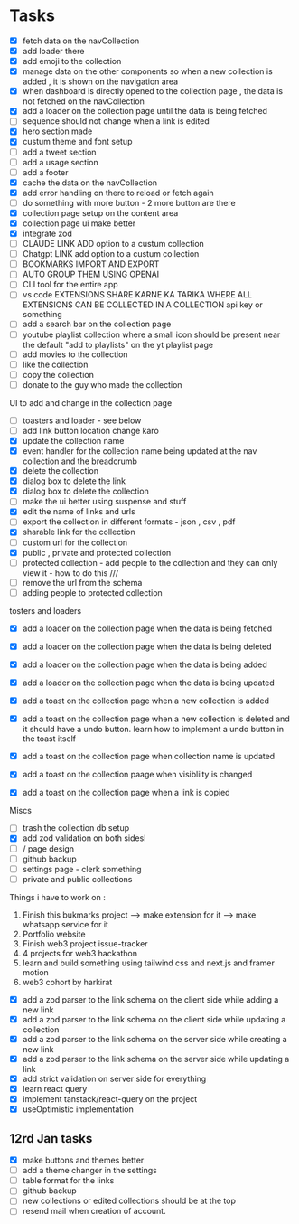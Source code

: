 # Tasks

- [x] fetch data on the navCollection
- [x] add loader there
- [x] add emoji to the collection
- [x] manage data on the other components so when a new collection is added , it is shown on the navigation area
- [x] when dashboard is directly opened to the collection page , the data is not fetched on the navCollection
- [x] add a loader on the collection page until the data is being fetched
- [ ] sequence should not change when a link is edited
- [x] hero section made
- [x] custum theme and font setup
- [ ] add a tweet section
- [ ] add a usage section
- [ ] add a footer
- [x] cache the data on the navCollection
- [x] add error handling on there to reload or fetch again
- [ ] do something with more button - 2 more button are there
- [x] collection page setup on the content area
- [x] collection page ui make better
- [x] integrate zod
- [ ] CLAUDE LINK ADD option to a custum collection
- [ ] Chatgpt LINK add option to a custum collection
- [ ] BOOKMARKS IMPORT AND EXPORT
- [ ] AUTO GROUP THEM USING OPENAI
- [ ] CLI tool for the entire app
- [ ] vs code EXTENSIONS SHARE KARNE KA TARIKA WHERE ALL EXTENSIONS CAN BE COLLECTED IN A COLLECTION api key or something
- [ ] add a search bar on the collection page
- [ ] youtube playlist collection where a small icon should be present near the default "add to playlists" on the yt playlist page
- [ ] add movies to the collection
- [ ] like the collection
- [ ] copy the collection
- [ ] donate to the guy who made the collection

UI to add and change in the collection page

- [ ] toasters and loader - see below
- [ ] add link button location change karo
- [x] update the collection name
- [x] event handler for the collection name being updated at the nav collection and the breadcrumb
- [x] delete the collection
- [x] dialog box to delete the link
- [x] dialog box to delete the collection
- [ ] make the ui better using suspense and stuff
- [x] edit the name of links and urls
- [ ] export the collection in different formats - json , csv , pdf
- [x] sharable link for the collection
- [ ] custom url for the collection
- [x] public , private and protected collection
- [ ] protected collection - add people to the collection and they can only view it - how to do this ///
- [ ] remove the url from the schema
- [ ] adding people to protected collection

tosters and loaders

- [x] add a loader on the collection page when the data is being fetched
- [x] add a loader on the collection page when the data is being deleted
- [x] add a loader on the collection page when the data is being added
- [x] add a loader on the collection page when the data is being updated

- [x] add a toast on the collection page when a new collection is added
- [x] add a toast on the collection page when a new collection is deleted and it should have a undo button. learn how to implement a undo button in the toast itself
- [x] add a toast on the collection page when collection name is updated
- [x] add a toast on the collection paage when visibliity is changed
- [x] add a toast on the collection page when a link is copied

Miscs

- [ ] trash the collection db setup
- [x] add zod validation on both sidesl
- [ ] / page design
- [ ] github backup
- [ ] settings page - clerk something
- [ ] private and public collections

Things i have to work on :

1. Finish this bukmarks project --> make extension for it --> make whatsapp service for it
2. Portfolio website
3. Finish web3 project issue-tracker
4. 4 projects for web3 hackathon
5. learn and build something using tailwind css and next.js and framer motion
6. web3 cohort by harkirat

- [x] add a zod parser to the link schema on the client side while adding a new link
- [x] add a zod parser to the link schema on the client side while updating a collection
- [x] add a zod parser to the link schema on the server side while creating a new link
- [x] add a zod parser to the link schema on the server side while updating a link
- [x] add strict validation on server side for everything
- [x] learn react query
- [x] implement tanstack/react-query on the project
- [x] useOptimistic implementation

## 12rd Jan tasks

- [x] make buttons and themes better
- [ ] add a theme changer in the settings
- [ ] table format for the links
- [ ] github backup
- [ ] new collections or edited collections should be at the top
- [ ] resend mail when creation of account.
